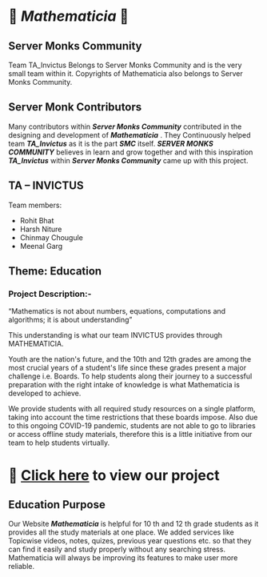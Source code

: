 # :beginner: ***Mathematicia*** :beginner:

## Server Monks Community ##

Team TA_Invictus Belongs to Server Monks Community and is the very small team within it. Copyrights of Mathematicia also belongs to Server Monks Community.

## Server Monk Contributors ##

Many contributors within ***Server Monks Community*** contributed in the designing and development of ***Mathematicia*** . They Continuously helped team ***TA_Invictus*** as it is the part ***SMC*** itself. ***SERVER MONKS COMMUNITY*** believes in learn and grow together and with this inspiration ***TA_Invictus*** within ***Server Monks Community*** came up with this project.   


## TA – INVICTUS ##
Team members: <br/> 

 * Rohit Bhat
 * Harsh Niture
 * Chinmay Chougule
 * Meenal Garg

## Theme: Education ##

### Project Description:- ###
“Mathematics is not about numbers, equations, computations and algorithms; it is about understanding”

This understanding is what our team INVICTUS provides through MATHEMATICIA.

Youth are the nation's future, and the 10th and 12th grades are among the most crucial years of a student's life since these grades present a major challenge i.e. Boards.
To help students along their journey to a successful preparation with the right intake of knowledge is what Mathematicia is developed to achieve. 

We provide students with all required study resources on a single platform, taking into account the time restrictions that these boards impose.
Also due to this ongoing COVID-19 pandemic, students are not able to go to libraries or access offline study materials, therefore this is a little initiative from our team to help students virtually. 

# :maple_leaf: [Click here](https://rohitbhat1603.github.io/Mathematicia/) to view our project

## Education Purpose ##
Our Website ***Mathematicia*** is helpful for 10 th and 12 th grade students as it provides all the study materials at one place.
We added services like Topicwise videos, notes, quizes, previous year questions etc. so that they can find it easily and study properly without any searching stress.
Mathematicia will always be improving its features to make user more reliable.
